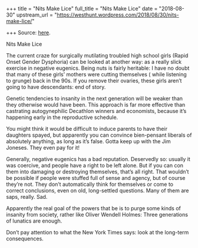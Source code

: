 +++
title = "Nits Make Lice"
full_title = "Nits Make Lice"
date = "2018-08-30"
upstream_url = "https://westhunt.wordpress.com/2018/08/30/nits-make-lice/"

+++
Source: [here](https://westhunt.wordpress.com/2018/08/30/nits-make-lice/).

Nits Make Lice

The current craze for surgically mutilating troubled high school girls
(Rapid Onset Gender Dysphoria) can be looked at another way: as a really
slick exercise in negative eugenics. Being nuts is fairly heritable: I
have no doubt that many of these girls’ mothers were cutting themselves
( while listening to grunge) back in the 90s. If you remove their
ovaries, these girls aren’t going to have descendants: end of story.

Genetic tendencies to insanity in the next generation will be weaker
than they otherwise would have been. This approach is far more effective
than castrating autogynephilic Decathlon winners and economists, because
it’s happening early in the reproductive schedule.

You might think it would be difficult to induce parents to have their
daughters spayed, but apparently you can convince bien-pensant liberals
of absolutely anything, as long as it’s false. Gotta keep up with the
Jim Joneses. They even pay for it!

Generally, negative eugenics has a bad reputation. Deservedly so:
usually it was coercive, and people have a right to be left alone. But
if you can con them into damaging or destroying themselves, that’s all
right. That wouldn’t be possible if people were stuffed full of sense
and agency, but of course they’re not. They don’t automatically think
for themselves or come to correct conclusions, even on old, long-settled
questions. Many of them are saps, really. Sad.

Apparently the real goal of the powers that be is to purge some kinds of
insanity from society, rather like Oliver Wendell Holmes: Three
generations of lunatics are enough.

Don’t pay attention to what the New York Times says: look at the
long-term consequences.























